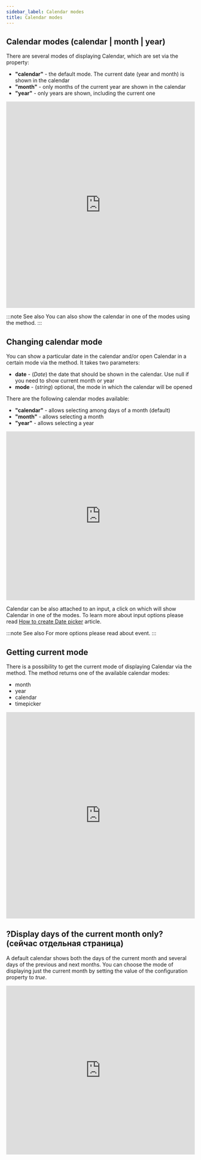 ```yaml
---
sidebar_label: Calendar modes 
title: Calendar modes 
---
```


## Calendar modes (calendar | month | year)

There are several modes of displaying Calendar, which are set via the [](../api/calendar_mode_config.md) property:

- <strong>"calendar"</strong> - the default mode. The current date (year and month) is shown in the calendar
- <strong>"month"</strong> - only months of the current year are shown in the calendar
- <strong>"year"</strong> - only years are shown, including the current one
  
<iframe src="https://snippet.dhtmlx.com/n9q0tc0q?mode=result" frameborder="0" class="snippet_iframe" width="100%" height="550"></iframe>

:::note See also
You can also show the calendar in one of the modes using the [](../api/calendar_showdate_method.md) method.
:::

## Changing calendar mode

You can show a particular date in the calendar and/or open Calendar in a certain mode via the [](../api/calendar_showdate_method.md) method. It takes two parameters:

- **date** - (*Date*) the date that should be shown in the calendar. Use null if you need to show current month or year
- **mode** - (*string*)    optional, the mode in which the calendar will be opened

There are the following calendar modes available:

- **"calendar"** - allows selecting among days of a month (default)
- **"month"** - allows selecting a month
- **"year"** - allows selecting a year

<iframe src="https://snippet.dhtmlx.com/nyfzc8cl?mode=result" frameborder="0" class="snippet_iframe" width="100%" height="450"></iframe>

Calendar can be also attached to an input, a click on which will show Calendar in one of the modes. To learn more about input options please read [How to create Date picker](/date_picker.md) article.

:::note See also
For more options please read about [](../api/calendar_modechange_event.md) event.
:::

## Getting current mode

There is a possibility to get the current mode of displaying Calendar via the [](../api/calendar_getcurrentmode_method.md) method. The method returns one of the available calendar modes:

- month
- year
- calendar
- timepicker

<iframe src="https://snippet.dhtmlx.com/fadykqoc?mode=result" frameborder="0" class="snippet_iframe" width="100%" height="550"></iframe>

## ?Display days of the current month only? (сейчас отдельная страница)

A default calendar shows both the days of the current month and several days of the previous and next months. You can choose the mode of displaying just the current month by setting the value of the [](../api/calendar_thismonthonly_config.md) configuration property to *true*.

<iframe src="https://snippet.dhtmlx.com/4wi5hbtr?mode=result" frameborder="0" class="snippet_iframe" width="100%" height="450"></iframe>
